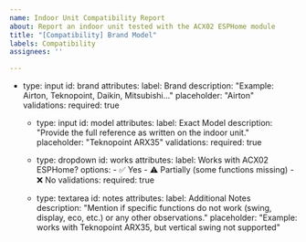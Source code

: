 ```yaml
---
name: Indoor Unit Compatibility Report
about: Report an indoor unit tested with the ACX02 ESPHome module
title: "[Compatibility] Brand Model"
labels: Compatibility
assignees: ''

---
```


- type: input
    id: brand
    attributes:
      label: Brand
      description: "Example: Airton, Teknopoint, Daikin, Mitsubishi..."
      placeholder: "Airton"
    validations:
      required: true

  - type: input
    id: model
    attributes:
      label: Exact Model
      description: "Provide the full reference as written on the indoor unit."
      placeholder: "Teknopoint ARX35"
    validations:
      required: true

  - type: dropdown
    id: works
    attributes:
      label: Works with ACX02 ESPHome?
      options:
        - ✅ Yes
        - ⚠️ Partially (some functions missing)
        - ❌ No
    validations:
      required: true

  - type: textarea
    id: notes
    attributes:
      label: Additional Notes
      description: "Mention if specific functions do not work (swing, display, eco, etc.) or any other observations."
      placeholder: "Example: works with Teknopoint ARX35, but vertical swing not supported"
